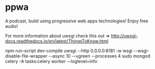 # ppwa
A podcast, build using progressive web apps technologies! Enjoy free audio!

For more information about uwsgi check this out => http://uwsgi-docs.readthedocs.io/en/latest/ThingsToKnow.html

npm run-script dev-compile
uwsgi --http 0.0.0.0:8181 -w wsgi --wsgi-disable-file-wrapper --async 10 --ugreen --processes 4
sudo mongod
celery -A tasks:celery worker --loglevel=info
